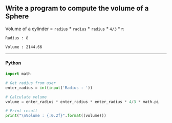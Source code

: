 ## Write a program to compute the volume of a Sphere

Volume of a cylinder = ` radius ` * ` radius ` * ` radius ` * ` 4/3 ` * ` π `

```
Radius : 8

Volume : 2144.66
```

---

<CodeBlock slots="heading, code" repeat="1" languages="Python" />

#### Python

```python
import math

# Get radius from user
enter_radius = int(input('Radius : '))

# Calculate volume
volume = enter_radius * enter_radius * enter_radius * 4/3 * math.pi

# Print result
print("\nVolume : {:0.2f}".format((volume)))
```

